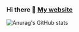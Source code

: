 ### Hi there 👋 [My website](https://blingdan.github.io/)

<!--
**BlingDan/BlingDan** is a ✨ _special_ ✨ repository because its `README.md` (this file) appears on your GitHub profile.

Here are some ideas to get you started:

- 🔭 I’m currently working on ...
- 🌱 I’m currently learning ...
- 👯 I’m looking to collaborate on ...
- 🤔 I’m looking for help with ...
- 💬 Ask me about ...
- 📫 How to reach me: ...
- 😄 Pronouns: ...
- ⚡ Fun fact: ...
-->
<!-- [![Anurag's GitHub stats](https://github-readme-stats.vercel.app/api?username=BlingDan)](https://github.com/anuraghazra/github-readme-stats) -->


![Anurag's GitHub stats](https://github-readme-stats.vercel.app/api?username=BlingDan&show_icons=true&theme=radical)
